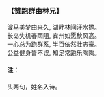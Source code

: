 ### 【赞跑群由林兄】

波马美梦由来久, 湖畔林间汗水抛。  
长岛失机春雨阻, 宾州如愿秋风高。  
一心总为跑群系, 半百依然壮志豪。  
公益健身皆不误, 知足常跑乐陶陶。

#### 注：
头两句，姓名入诗。 
